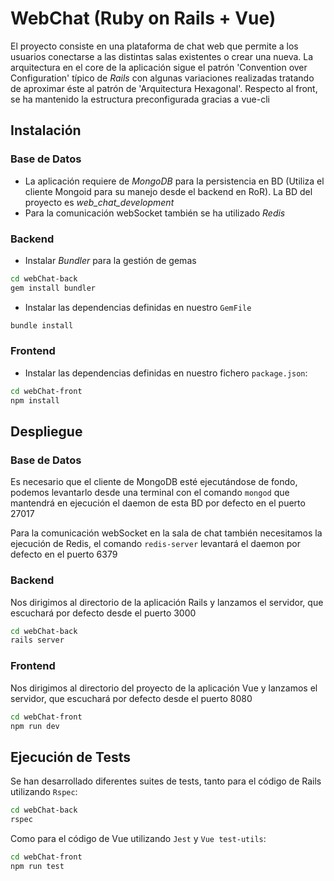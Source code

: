# WebChat (Ruby on Rails + Vue)
El proyecto consiste en una plataforma de chat web que permite a los usuarios conectarse a las distintas salas existentes o crear una nueva.
La arquitectura en el core de la aplicación sigue el patrón 'Convention over Configuration' típico de _Rails_ con algunas variaciones realizadas tratando de aproximar éste al patrón de 'Arquitectura Hexagonal'. Respecto al front, se ha mantenido la estructura preconfigurada gracias a vue-cli

## Instalación

### Base de Datos
* La aplicación requiere de _MongoDB_ para la persistencia en BD (Utiliza el cliente Mongoid para su manejo desde el backend en RoR). La BD del proyecto es *web_chat_development*
* Para la comunicación webSocket también se ha utilizado _Redis_

### Backend
* Instalar _Bundler_ para la gestión de gemas

```bash
cd webChat-back
gem install bundler
```

* Instalar las dependencias definidas en nuestro `GemFile`

```bash
bundle install
```

### Frontend
* Instalar las dependencias definidas en nuestro fichero `package.json`:

```bash
cd webChat-front
npm install
```

## Despliegue

### Base de Datos
Es necesario que el cliente de MongoDB esté ejecutándose de fondo, podemos levantarlo desde una terminal con el comando `mongod` que mantendrá en ejecución el daemon de esta BD por defecto en el puerto 27017

Para la comunicación webSocket en la sala de chat también necesitamos la ejecución de Redis, el comando `redis-server` levantará el daemon por defecto en el puerto 6379

### Backend
Nos dirigimos al directorio de la aplicación Rails y lanzamos el servidor, que escuchará por defecto desde el puerto 3000

```bash
cd webChat-back
rails server
```

### Frontend
Nos dirigimos al directorio del proyecto de la aplicación Vue y lanzamos el servidor, que escuchará por defecto desde el puerto 8080

```bash
cd webChat-front
npm run dev
```

## Ejecución de Tests

Se han desarrollado diferentes suites de tests, tanto para el código de Rails utilizando `Rspec`:

```bash
cd webChat-back
rspec
```

Como para el código de Vue utilizando `Jest` y `Vue test-utils`:

```bash
cd webChat-front
npm run test
```